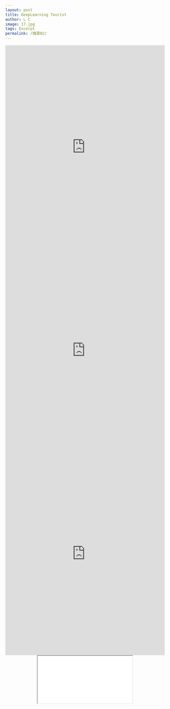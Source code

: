 ```yaml
---
layout: post
title: DeepLearning Tourist
author: L C
image: 17.jpg
tags: Excerpt
permalink: /摘录02/
---
```

<center>
<iframe src="https://drive.google.com/viewerng/
viewer?embedded=true&url=https://github.com/banklz/banklz.github.io/raw/master/vedio/Neural%20Networks%20and%20Deep%20Learning.pdf" frameborder="0" width="100%" height=642>
<object data="/vedio/Neural Networks and Deep Learning.pdf" width="100%" height="100%" type="application/pdf"></object>
</iframe>

<br>
<iframe src="https://drive.google.com/viewerng/
viewer?embedded=true&url=https://github.com/banklz/banklz.github.io/raw/master/vedio/Coursera%201.pdf" frameborder="0" width="100%" height=642>
</iframe>
<br>
<iframe src="https://drive.google.com/viewerng/
viewer?embedded=true&url=https://github.com/banklz/banklz.github.io/raw/master/vedio/Coursera%202.pdf" frameborder="0" width="100%" height=642>
</iframe>
<br>
<center>
<iframe src="/vedio/Coursera 1.pdf" type="application/pdf">
<object data="/vedio/Coursera 1.pdf" width="330" height="270" type="application/pdf"></object>
</iframe>
